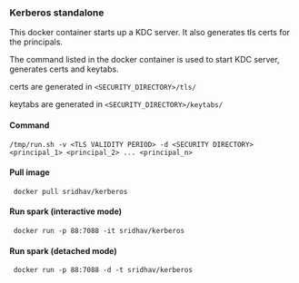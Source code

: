 ### Kerberos standalone

This docker container starts up a KDC server. It also generates tls certs for the principals.

The command listed in the docker container is used to start KDC server, generates certs and keytabs.

certs are generated in `<SECURITY_DIRECTORY>/tls/`

keytabs are generated in `<SECURITY_DIRECTORY>/keytabs/`

#### Command 

`/tmp/run.sh -v <TLS VALIDITY PERIOD> -d <SECURITY DIRECTORY> <principal_1> <principal_2> ... <principal_n>`

#### Pull image
` docker pull sridhav/kerberos`

#### Run spark (interactive mode)
` docker run -p 88:7088 -it sridhav/kerberos`

#### Run spark (detached mode)
` docker run -p 88:7088 -d -t sridhav/kerberos`
